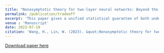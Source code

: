 ```yaml
---
title: "Nonasymptotic theory for two-layer neural networks: Beyond the bias–variance trade-off"
permalink: /publication/tradeoff
excerpt: 'This paper gives a unified statistical guarantee of both underparametrized and overparametrized two-layer ReLU networks, and further reproduce the double descent phenonmenon. [Full paper available for download.](http://huiyuan-Wang.github.io/files/tradeoff.pdf)'
venue : 'Manuscript'
date: 2023-07-10
citation: 'Wang, H., Lin, W. (2023). &quot;Nonasymptotic theory for two-layer neural networks: Beyond the bias–variance trade-off.&quot; <i>Manuscript</i>.'
---
```

[Download paper here](http://huiyuan-Wang.github.io/files/tradeoff.pdf)
